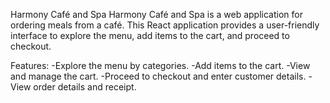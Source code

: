 Harmony Café and Spa
Harmony Café and Spa is a web application for ordering meals from a café. This React application provides a user-friendly interface to explore the menu, add items to the cart, and proceed to checkout.

Features:
-Explore the menu by categories.
-Add items to the cart.
-View and manage the cart.
-Proceed to checkout and enter customer details.
-View order details and receipt.